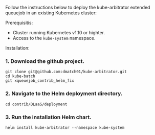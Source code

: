Follow the instructions below to deploy the kube-arbitrator extended queuejob in an existing Kubernetes cluster:

Prerequisitis:
- Cluster running Kubernetes v1.10 or highter.
- Access to the `kube-system` namespace.

Installation:
### 1. Download the github project.
```
git clone git@github.com:dmatch01/kube-arbitrator.git
cd kube-batch
git xqueuejob_contrib_helm_fix 
```
### 2. Navigate to the Helm deployment directory.
```
cd contrib/DLaaS/deployment
```
### 3. Run the installation Helm chart.

```
helm install kube-arbitrator --namespace kube-system
```